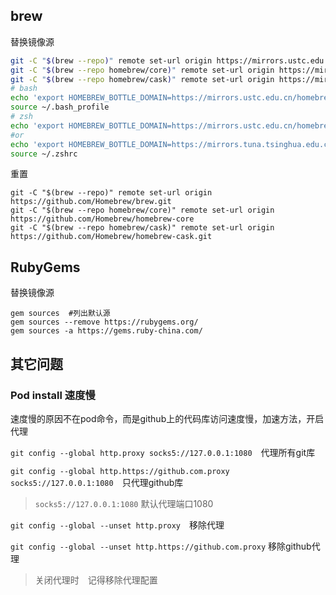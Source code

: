 ## brew

替换镜像源

```sh
git -C "$(brew --repo)" remote set-url origin https://mirrors.ustc.edu.cn/brew.git
git -C "$(brew --repo homebrew/core)" remote set-url origin https://mirrors.ustc.edu.cn/homebrew-core.git
git -C "$(brew --repo homebrew/cask)" remote set-url origin https://mirrors.ustc.edu.cn/homebrew-cask.git
# bash
echo 'export HOMEBREW_BOTTLE_DOMAIN=https://mirrors.ustc.edu.cn/homebrew-bottles' >> ~/.bash_profile
source ~/.bash_profile
# zsh
echo 'export HOMEBREW_BOTTLE_DOMAIN=https://mirrors.ustc.edu.cn/homebrew-bottles' >> ~/.zshrc
#or
echo 'export HOMEBREW_BOTTLE_DOMAIN=https://mirrors.tuna.tsinghua.edu.cn/homebrew-bottles' >> ~/.zshrc
source ~/.zshrc
```

重置

```shell
git -C "$(brew --repo)" remote set-url origin https://github.com/Homebrew/brew.git
git -C "$(brew --repo homebrew/core)" remote set-url origin https://github.com/Homebrew/homebrew-core
git -C "$(brew --repo homebrew/cask)" remote set-url origin https://github.com/Homebrew/homebrew-cask.git
```



## RubyGems

替换镜像源

```shell
gem sources  #列出默认源
gem sources --remove https://rubygems.org/
gem sources -a https://gems.ruby-china.com/
```

## 其它问题

### Pod install 速度慢

速度慢的原因不在pod命令，而是github上的代码库访问速度慢，加速方法，开启代理

`git config --global http.proxy socks5://127.0.0.1:1080`　代理所有git库

`git config --global http.https://github.com.proxy socks5://127.0.0.1:1080`　只代理github库

> `socks5://127.0.0.1:1080` 默认代理端口1080

`git config --global --unset http.proxy`　移除代理

`git config --global --unset http.https://github.com.proxy` 移除github代理

> 关闭代理时　记得移除代理配置